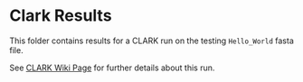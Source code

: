 # Clark Results

This folder contains results for a CLARK run on the testing `Hello_World` fasta file.

See [CLARK Wiki Page](https://github.com/ACHG2018/metagenomics-classification-tools/wiki/CLARK) for further details about this run.
